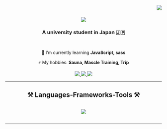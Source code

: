 <img align="right" src="https://visitor-badge.laobi.icu/badge?page_id=bbbyk105.bbbyk105" />

<h1 align="center">
    <img src="https://readme-typing-svg.herokuapp.com/?font=Righteous&size=35&center=true&vCenter=true&width=500&height=70&duration=4000&lines=Hi+There!+👋;+I'm+Byakko+Kondo!;" />
</h1>

<h3 align="center">A university student in Japan 🇯🇵 </h3>

<br/>

<div align="center">
 
 🔭 I’m currently learning **JavaScript, sass**
 
 ⚡ My hobbies: **Sauna, Mascle Training, Trip**

  </div>

<div align="center"> 
  <a href="mailto:bbbyk105@gmail.com">
    <img src="https://img.shields.io/badge/Gmail-333333?style=for-the-badge&logo=gmail&logoColor=red" />
  </a>
  <a href="#" target="_blank">
    <img src="https://img.shields.io/badge/LinkedIn-0077B5?style=for-the-badge&logo=linkedin&logoColor=white" target="_blank" />
  </a>
  <a href="#" target="_blank">
     <img src="https://img.shields.io/badge/Portfolio-FF5722?style=for-the-badge&logo=todoist&logoColor=white" target="_blank" /> <!-- sqlite, safari, google-chrome are other good icon options -->
  </a>
</div>

 <hr/>

 
<h2 align="center">⚒️ Languages-Frameworks-Tools ⚒️</h2>
<br/>
<div align="center">
  <a href="https://skillicons.dev">
    <img src="https://skillicons.dev/icons?i=html,css,js,react,ts,sass,git,github,vscode" />
  </a>
</div>

 <br/>
 <hr/>

 
 

 
 

        
    


<!---
bbbyk105/bbbyk105 is a ✨ special ✨ repository because its `README.md` (this file) appears on your GitHub profile.
You can click the Preview link to take a look at your changes.
--->
